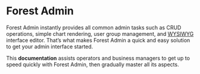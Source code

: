 # Forest Admin

Forest Admin instantly provides all common admin tasks such as CRUD operations, simple chart rendering, user group management, and [WYSIWYG](https://en.wikipedia.org/wiki/WYSIWYG) interface editor. That’s what makes Forest Admin a quick and easy solution to get your admin interface started.

This **documentation** assists operators and business managers to get up to speed quickly with Forest Admin, then gradually master all its aspects.
